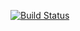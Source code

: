 [![Build Status](https://secure.travis-ci.org/bkzl/lrug.pl.png)](http://travis-ci.org/bkzl/lrug.pl)
